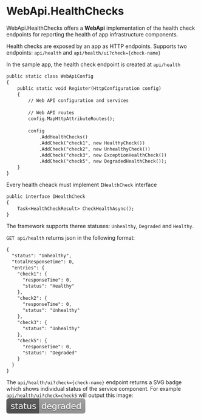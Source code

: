 # WebApi.HealthChecks

WebApi.HealthChecks offers a **WebApi** implementation of the health check endpoints for reporting the health of app infrastructure components.

Health checks are exposed by an app as HTTP endpoints.
Supports two endpoints: `api/health` and `api/health/ui?check={check-name}`


In the sample app, the health check endpoint is created at `api/health`
```
public static class WebApiConfig
{
    public static void Register(HttpConfiguration config)
    {
        // Web API configuration and services

        // Web API routes
        config.MapHttpAttributeRoutes();

        config
            .AddHealthChecks()
            .AddCheck("check1", new HealthyCheck())
            .AddCheck("check2", new UnhealthyCheck())
            .AddCheck("check3", new ExceptionHealthCheck())
            .AddCheck("check5", new DegradedHealthCheck());
    }
}
```

Every health cheack must implement `IHealthCheck` interface
```
public interface IHealthCheck
{
    Task<HealthCheckResult> CheckHealthAsync();
}
```
The framework supports theree statuses: `Unhealthy`, `Degraded` and `Healthy`.

`GET api/health` returns json in the following format:
```
{
  "status": "Unhealthy",
  "totalResponseTime": 0,
  "entries": {
    "check1": {
      "responseTime": 0,
      "status": "Healthy"
    },
    "check2": {
      "responseTime": 0,
      "status": "Unhealthy"
    },
    "check3": {
      "status": "Unhealthy"
    },
    "check5": {
      "responseTime": 0,
      "status": "Degraded"
    }
  }
}
```
The `api/health/ui?check={check-name}` endpoint returns a SVG badge which shows individual status of the service component.
For example `api/health/ui?check=check5` will output this image: ![degraded](/src/WebApi.HealthChecks/Content/status-degraded-lightgrey.svg)
